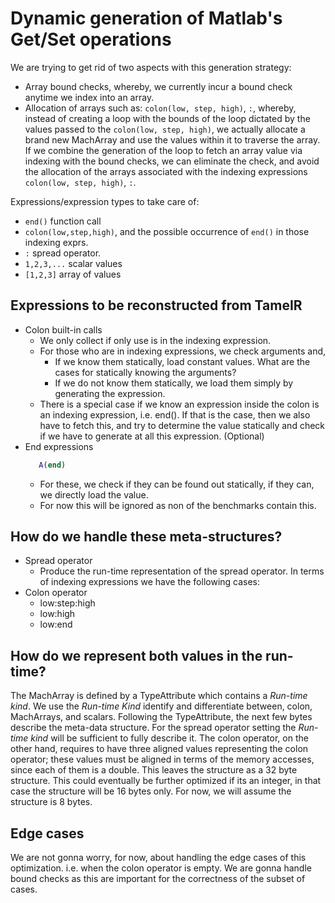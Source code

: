 # Dynamic generation of Matlab's Get/Set operations
We are trying to get rid of two aspects with this generation strategy:
- Array bound checks, whereby, we currently incur a bound check anytime we
 index into an array. 
- Allocation of arrays such as: `colon(low, step, high)`, `:`, whereby, instead of 
creating a loop with the bounds of the loop dictated by the values passed
to the `colon(low, step, high)`, we actually allocate a brand new MachArray
and use the values within it to traverse the array.
If we combine the generation of the loop to fetch an array value via indexing
with the bound checks, we can eliminate the check, and avoid the allocation
of the arrays associated with the indexing expressions `colon(low, step, high)`, `:`.

Expressions/expression types to take care of:
- `end()` function call
- `colon(low,step,high)`, and the possible occurrence of `end()` in those indexing exprs.
- `:` spread operator.
- `1,2,3,...` scalar values
- `[1,2,3]` array of values   
## Expressions to be reconstructed from TameIR
- Colon built-in calls
    - We only collect if only use is in the indexing expression.
    - For those who are in indexing expressions, we check arguments and,
        - If we know them statically, load constant values.
            What are the cases for statically knowing the arguments?
        - If we do not know them statically, we load them simply by 
          generating the expression.
    - There is a special case if we know an expression inside the colon is
      an indexing expression, i.e. end(). If that is the case, then we 
      also have to fetch this, and try to determine the value statically and
      check if we have to generate at all this expression. (Optional)
- End expressions
    ```Matlab
       A(end)
    ```
  - For these, we check if they can be found out statically, if they can, 
    we directly load the value.
  - For now this will be ignored as non of the benchmarks contain this.
## How do we handle these meta-structures?
- Spread operator
  - Produce the run-time representation of the spread operator.
In terms of indexing expressions we have the following cases:
- Colon operator
    - low:step:high
    - low:high
    - low:end
## How do we represent both values in the run-time?
The MachArray is defined by a TypeAttribute which contains a _Run-time kind_.
We use the _Run-time Kind_ identify and differentiate between, colon, MachArrays, and
scalars. Following the TypeAttribute, the next few bytes describe the meta-data structure.
For the spread operator setting the _Run-time kind_ will be sufficient to fully describe it.
The colon operator, on the other hand, requires to have three aligned values representing
the colon operator; these values must be aligned in terms of the memory accesses, 
since each of them is a double. This leaves the structure as a 32 byte structure.
This could eventually be further optimized if its an integer, in that case the structure
will be 16 bytes only. For now, we will assume the structure is 8 bytes. 

## Edge cases

We are not gonna worry, for now, about handling the edge cases of this optimization.
i.e. when the colon operator is empty. We are gonna handle bound checks
as this are important for the correctness of the subset of cases.

 

 

